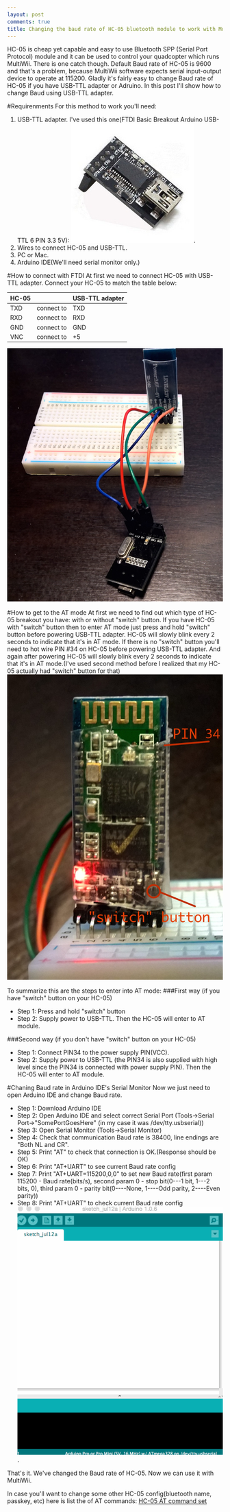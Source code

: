 ```yaml
---
layout: post
comments: true
title: Changing the baud rate of HC-05 bluetooth module to work with MultiWii.
---
```


HC-05 is cheap yet capable and easy to use Bluetooth SPP (Serial Port Protocol) module and it can be used to control your
quadcopter which runs MultiWii. There is one catch though. Default Baud rate of HC-05 is 9600 and that's a problem, because
MultiWii software expects serial input-output device to operate at 115200. Gladly it's fairly easy to change Baud rate of HC-05
if you have USB-TTL adapter or Adruino. In this post I'll show how to change Baud using USB-TTL adapter.

#Requirenments
For this method to work you'll need:

1. USB-TTL adapter. I've used this one(FTDI Basic Breakout Arduino USB-TTL 6 PIN 3.3 5V): ![FTDI adapter that I've used](/assets/2015-07-13/ftdi.jpg).
2. Wires to connect HC-05 and USB-TTL.
3. PC or Mac.
4. Arduino IDE(We'll need serial monitor only.)

#How to connect with FTDI
At first we need to connect HC-05 with USB-TTL adapter. Connect your HC-05 to match the table below:

| HC-05 |            | USB-TTL adapter |
|-------|------------|-----------------|
| TXD   | connect to | TXD             |
| RXD   | connect to | RXD             |
| GND   | connect to | GND             |
| VNC   | connect to | +5              |

![Connection](/assets/2015-07-13/connection.jpg)

#How to get to the AT mode
At first we need to find out which type of HC-05 breakout you have: with or without "switch" button. If you have HC-05
with "switch" button then to enter AT mode just press and hold "switch" button before powering USB-TTL adapter. HC-05 will
slowly blink every 2 seconds to indicate that it's in AT mode. If there is no "switch" button you'll need to hot wire PIN
\#34 on HC-05 before powering USB-TTL adapter. And again after powering HC-05 will slowly blink every 2 seconds to
indicate that it's in AT mode.(I've used second method before I realized that my HC-05 actually had "switch" button for that)
![Switch button](/assets/2015-07-13/switchbutton.jpg)

To summarize this are the steps to enter into AT mode:
###First way (if you have "switch" button on your HC-05)
* Step 1: Press and hold "switch" button
* Step 2: Supply power to USB-TTL. Then the HC-05 will enter to AT module.

###Second way (if you don't have "switch" button on your HC-05)
* Step 1: Connect PIN34 to the power supply PIN(VCC).
* Step 2: Supply power to USB-TTL (the PIN34 is also supplied with high level since the PIN34 is connected with
power supply PIN). Then the HC-05 will enter to AT module.

#Chaning Baud rate in Arduino IDE's Serial Monitor
Now we just need to open Arduino IDE and change Baud rate.

* Step 1: Download Arduino IDE
* Step 2: Open Arduino IDE and select correct Serial Port (Tools->Serial Port->"SomePortGoesHere" (in my case it was /dev/tty.usbserial))
* Step 3: Open Serial Monitor (Tools->Serial Monitor)
* Step 4: Check that communication Baud rate is 38400, line endings are "Both NL and CR".
* Step 5: Print "AT" to check that connection is OK.(Response should be OK)
* Step 6: Print "AT+UART" to see current Baud rate config
* Step 7: Print "AT+UART=115200,0,0" to set new Baud rate(first param 115200 - Baud rate(bits/s), second param 0 - stop bit(0---1 bit, 1---2 bits,
0), third param 0 - parity bit(0----None, 1----Odd parity, 2----Even parity))
* Step 8: Print "AT+UART" to check current Baud rate config
![Changing of Baud rate animation](/assets/2015-07-13/demo.gif).

That's it. We've changed the Baud rate of HC-05. Now we can use it with MultiWii.

In case you'll want to change some other HC-05 config(bluetooth name, passkey, etc) here is list the of AT commands:
<a href="/assets/2015-07-13/hc-05.pdf">HC-05 AT command set</a>
